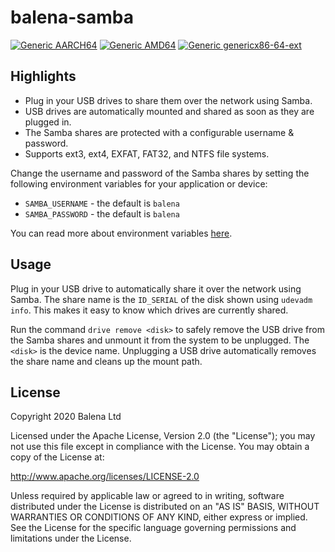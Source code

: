 # balena-samba
[![Generic AARCH64](https://github.com/Fraunhofer-IPA-OE420/balena-samba/actions/workflows/AARCH64.yml/badge.svg)](https://github.com/Fraunhofer-IPA-OE420/balena-samba/actions/workflows/AARCH64.yml) [![Generic AMD64](https://github.com/Fraunhofer-IPA-OE420/balena-samba/actions/workflows/AMD64.yml/badge.svg)](https://github.com/Fraunhofer-IPA-OE420/balena-samba/actions/workflows/AMD64.yml) [![Generic genericx86-64-ext](https://github.com/Fraunhofer-IPA-OE420/balena-samba/actions/workflows/genericx86-64-ext.yml/badge.svg)](https://github.com/Fraunhofer-IPA-OE420/balena-samba/actions/workflows/genericx86-64-ext.yml)


## Highlights
- Plug in your USB drives to share them over the network using Samba.
- USB drives are automatically mounted and shared as soon as they are plugged in.
- The Samba shares are protected with a configurable username & password.
- Supports ext3, ext4, EXFAT, FAT32, and NTFS file systems.

Change the username and password of the Samba shares by setting the following environment variables for your application or device:
- `SAMBA_USERNAME` - the default is `balena`
- `SAMBA_PASSWORD` - the default is `balena`
 
You can read more about environment variables [here](https://www.balena.io/docs/learn/manage/serv-vars/#fleet-environment-and-service-variables).

## Usage
Plug in your USB drive to automatically share it over the network using Samba.  The share name is the `ID_SERIAL` of the disk shown using `udevadm info`.  This makes it easy to know which drives are currently shared.

Run the command `drive remove <disk>` to safely remove the USB drive from the Samba shares and unmount it from the system to be unplugged. The `<disk>` is the device name.  Unplugging a USB drive automatically removes the share name and cleans up the mount path.

## License
Copyright 2020 Balena Ltd

Licensed under the Apache License, Version 2.0 (the "License"); you may not use this file except in compliance with the License. You may obtain a copy of the License at:

http://www.apache.org/licenses/LICENSE-2.0

Unless required by applicable law or agreed to in writing, software distributed under the License is distributed on an "AS IS" BASIS, WITHOUT WARRANTIES OR CONDITIONS OF ANY KIND, either express or implied. See the License for the specific language governing permissions and limitations under the License.
